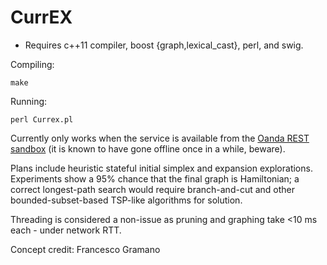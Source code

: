CurrEX
======
- Requires c++11 compiler, boost {graph,lexical\_cast}, perl, and swig.

Compiling:

	make

Running:

	perl Currex.pl


Currently only works when the service is available from the [Oanda REST sandbox](http://api-sandbox.oanda.com/v1/{instruments,prices})
(it is known to have gone offline once in a while, beware). 

Plans include heuristic stateful initial simplex and expansion explorations.
Experiments show a 95% chance that the final graph is Hamiltonian; a correct longest-path search would require branch-and-cut and other
bounded-subset-based TSP-like algorithms for solution.

Threading is considered a non-issue as pruning and graphing take <10 ms each - under network RTT.


Concept credit: Francesco Gramano

